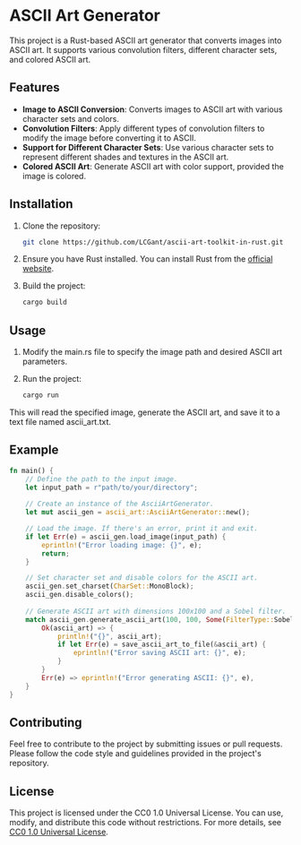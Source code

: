 # ASCII Art Generator

This project is a Rust-based ASCII art generator that converts images into ASCII art. It supports various convolution filters, different character sets, and colored ASCII art.

## Features

- **Image to ASCII Conversion**: Converts images to ASCII art with various character sets and colors.
- **Convolution Filters**: Apply different types of convolution filters to modify the image before converting it to ASCII.
- **Support for Different Character Sets**: Use various character sets to represent different shades and textures in the ASCII art.
- **Colored ASCII Art**: Generate ASCII art with color support, provided the image is colored.

## Installation

1. Clone the repository:

   ```bash
   git clone https://github.com/LCGant/ascii-art-toolkit-in-rust.git
   
2. Ensure you have Rust installed. You can install Rust from the [official website](https://www.rust-lang.org/).


3. Build the project:
    ```bash
    cargo build

## Usage

1. Modify the main.rs file to specify the image path and desired ASCII art parameters.

2. Run the project:
    ```bash
    cargo run

This will read the specified image, generate the ASCII art, and save it to a text file named ascii_art.txt.

## Example

```rust
fn main() {
    // Define the path to the input image.
    let input_path = r"path/to/your/directory";
    
    // Create an instance of the AsciiArtGenerator.
    let mut ascii_gen = ascii_art::AsciiArtGenerator::new();    

    // Load the image. If there's an error, print it and exit.
    if let Err(e) = ascii_gen.load_image(input_path) {
        eprintln!("Error loading image: {}", e);
        return;
    }

    // Set character set and disable colors for the ASCII art.
    ascii_gen.set_charset(CharSet::MonoBlock);
    ascii_gen.disable_colors();
    
    // Generate ASCII art with dimensions 100x100 and a Sobel filter.
    match ascii_gen.generate_ascii_art(100, 100, Some(FilterType::Sobel)) {
        Ok(ascii_art) => {
            println!("{}", ascii_art);
            if let Err(e) = save_ascii_art_to_file(&ascii_art) {
                eprintln!("Error saving ASCII art: {}", e);
            }
        }
        Err(e) => eprintln!("Error generating ASCII: {}", e),
    }
}
```

## Contributing
Feel free to contribute to the project by submitting issues or pull requests. Please follow the code style and guidelines provided in the project's repository.

## License

This project is licensed under the CC0 1.0 Universal License. You can use, modify, and distribute this code without restrictions. For more details, see [CC0 1.0 Universal License](https://creativecommons.org/publicdomain/zero/1.0/).
